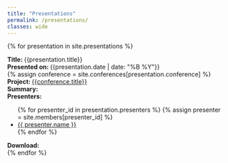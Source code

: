 ```yaml
---
title: "Presentations"
permalink: /presentations/
classes: wide
---
```


<link rel="stylesheet" href="{{ '/assets/css/custom.css' | relative_url }}">

{% for presentation in site.presentations %}
<div class="presentation-list">
<div class="presenation-item">
<b>Title: </b>{{presentation.title}}<br>
<b>Presented on: </b>{{presentation.date | date: "%B %Y"}} <br>
{% assign conference = site.conferences[presentation.conference] %}
<b>Project: </b><a href="{{conference.url}}">{{conference.title}}</a> <br>
<b> Summary: </b><br>
<b>Presenters: </b><br>
<ul>
{% for presenter_id in presentation.presenters %}
      {% assign presenter = site.members[presenter_id] %}
      <li>
        <a href="{{presenter.url}}">{{ presenter.name }}</a>
      </li>
{% endfor %}
</ul>
<b>Download: </b>
</div>
</div>
{% endfor %}
